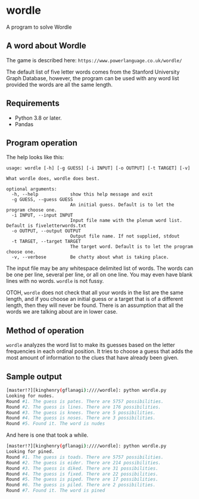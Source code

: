 # wordle
A program to solve Wordle

## A word about Wordle

The game is described here: `https://www.powerlanguage.co.uk/wordle/`

The default list of five letter words comes from the Stanford University
Graph Database, however, the program can be used with any word list
provided the words are all the same length. 

## Requirements

- Python 3.8 or later.
- Pandas

## Program operation

The help looks like this:

```
usage: wordle [-h] [-g GUESS] [-i INPUT] [-o OUTPUT] [-t TARGET] [-v]

What wordle does, wordle does best.

optional arguments:
  -h, --help            show this help message and exit
  -g GUESS, --guess GUESS
                        An initial guess. Default is to let the program choose one.
  -i INPUT, --input INPUT
                        Input file name with the plenum word list. Default is fiveletterwords.txt
  -o OUTPUT, --output OUTPUT
                        Output file name. If not supplied, stdout
  -t TARGET, --target TARGET
                        The target word. Default is to let the program choose one.
  -v, --verbose         Be chatty about what is taking place.
```

The input file may be any whitespace delimited list of words. The words can be
one per line, several per line, or all on one line. You may even have blank
lines with no words. `wordle` is not fussy.

OTOH, `wordle` does not check that all your words in the list are the same
length, and if you choose an initial guess or a target that is of a different
length, then they will never be found. There is an assumption that all the 
words we are talking about are in lower case.

## Method of operation

`wordle` analyzes the word list to make its guesses based on the letter
frequencies in each ordinal position. It tries to choose a guess that 
adds the most amount of information to the clues that have already been
given.

## Sample output

```bash
[master!?][kinghenry(gflanagi):////wordle]: python wordle.py
Looking for nudes.
Round #1. The guess is pates. There are 5757 possibilities.
Round #2. The guess is lines. There are 176 possibilities.
Round #3. The guess is knees. There are 5 possibilities.
Round #4. The guess is noses. There are 3 possibilities.
Round #5. Found it. The word is nudes
```

And here is one that took a while.

```bash
[master!?][kinghenry(gflanagi):////wordle]: python wordle.py
Looking for pined.
Round #1. The guess is toads. There are 5757 possibilities.
Round #2. The guess is eider. There are 214 possibilities.
Round #3. The guess is diked. There are 31 possibilities.
Round #4. The guess is fixed. There are 22 possibilities.
Round #5. The guess is piped. There are 17 possibilities.
Round #6. The guess is piled. There are 2 possibilities.
Round #7. Found it. The word is pined
```
